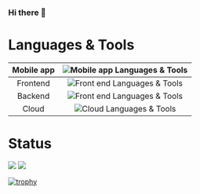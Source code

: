 ### Hi there 👋

# Languages & Tools

| Mobile app | <img alt="Mobile app Languages & Tools" src="https://skillicons.dev/icons?theme=dark&perline=8&i=flutter,dart" /> |
| :---: | :---: |
| Frontend | <img alt="Front end Languages & Tools" src="https://skillicons.dev/icons?theme=dark&perline=8&i=vue,nuxt,ts,js,html,css" /> |
| Backend | <img alt="Front end Languages & Tools" src="https://skillicons.dev/icons?theme=dark&perline=8&i=go" /> |
| Cloud | <img alt="Cloud Languages & Tools" src="https://skillicons.dev/icons?theme=dark&perline=8&i=firebase,gcp" /> |

# Status

![](https://github-readme-stats.vercel.app/api?username=Shoji-Nakasu&show_icons=true&theme=merko&count_private=true&line_height=40)
![](https://github-readme-stats.vercel.app/api/top-langs/?username=Shoji-Nakasu&theme=merko)

[![trophy](https://github-profile-trophy.vercel.app/?username=Shoji-Nakasu&theme=gruvbox&column=7
)]()
